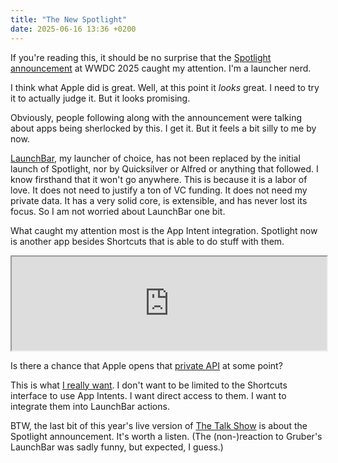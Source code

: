 ```yaml
---
title: "The New Spotlight"
date: 2025-06-16 13:36 +0200
---
```


If you're reading this, it should be no surprise that the [Spotlight announcement](https://www.apple.com/si/newsroom/2025/06/macos-tahoe-26-makes-the-mac-more-capable-productive-and-intelligent-than-ever/) at WWDC 2025 caught my attention. I'm a launcher nerd.

I think what Apple did is great. Well, at this point it *looks* great. I need to try it to actually judge it. But it looks promising.

Obviously, people following along with the announcement were talking about apps being sherlocked by this. I get it. But it feels a bit silly to me by now.

[LaunchBar](https://www.perplexity.ai/search/what-was-the-first-launcher-ap-rqhBERPsRC.YKSVPommVCA), my launcher of choice, has not been replaced by the initial launch of Spotlight, nor by Quicksilver or Alfred or anything that followed. I know firsthand that it won't go anywhere. This is because it is a labor of love. It does not need to justify a ton of VC funding. It does not need my private data. It has a very solid core, is extensible, and has never lost its focus. So I am not worried about LaunchBar one bit.

What caught my attention most is the App Intent integration. Spotlight now is another app besides Shortcuts that is able to do stuff with them. 

<iframe width="100%" heigt="auto" src="https://www.apple.com/newsroom/videos/2025/autoplay/06/macos-tahoe-26-makes-the-mac-more-capable-productive-and-intelligent-than-ever/apple-wwdc25-macos-tahoe-26-spotlight-actions-send-email/large_2x.mp4"></iframe>

Is there a chance that Apple opens that [private API](https://mastodon.social/@jgarnham/114508467792973758) at some point?

This is what [I really want](https://hessen.social/@ptujec/114612574020290426). I don't want to be limited to the Shortcuts interface to use App Intents. I want direct access to them. I want to integrate them into LaunchBar actions.

BTW, the last bit of this year's live version of [The Talk Show](https://youtu.be/vqwPUHTFEkg?si=mkFtnEBEyZJq55D7&t=7074) is about the Spotlight announcement. It's worth a listen. (The (non-)reaction to Gruber's LaunchBar was sadly funny, but expected, I guess.)